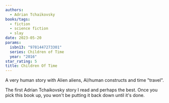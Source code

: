 ```yaml
---
authors:
  - Adrian Tchaikovsky
books/tags:
  - fiction
  - science fiction
  - slay
date: 2023-05-20
params:
  isbn13: "9781447273301"
  series: Children of Time
  year: "2016"
star_rating: 5
title: Children Of Time
---
```


A very human story with Alien aliens, AI/human constructs and time "travel".

The first Adrian Tchaikovsky story I read and perhaps the best. Once you pick
this book up, you won't be putting it back down until it's done.

<!--more-->
